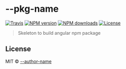 # --pkg-name

[![Travis](https://img.shields.io/travis/--username/--pkg-name.svg?style=flat-square)](https://travis-ci.org/--username/--pkg-name)
[![NPM version](https://img.shields.io/npm/v/--pkg-name.svg?style=flat-square)](https://www.npmjs.com/package/--pkg-name)
[![NPM downloads](https://img.shields.io/npm/dm/--pkg-name.svg?style=flat-square)](https://www.npmjs.com/package/--pkg-name)
[![License](https://img.shields.io/github/license/mashape/apistatus.svg?style=flat-square)](https://opensource.org/licenses/MIT)

> Skeleton to build angular npm package

## License

MIT © [--author-name](--author-url)
